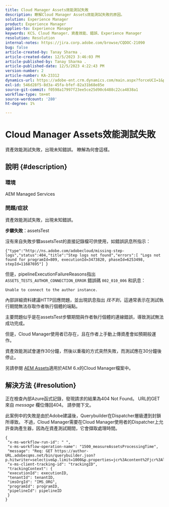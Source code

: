 ```yaml
---
title: Cloud Manager Assets效能測試失敗
description: 瞭解Cloud Manager Assets效能測試失敗的原因。
solution: Experience Manager
product: Experience Manager
applies-to: Experience Manager
keywords: KCS、Cloud Manager、資產效能、錯誤、Experience Manager
resolution: Resolution
internal-notes: https://jira.corp.adobe.com/browse/CQDOC-21090
bug: false
article-created-by: Tanay Sharma .
article-created-date: 12/5/2023 3:46:03 PM
article-published-by: Tanay Sharma .
article-published-date: 12/5/2023 4:22:43 PM
version-number: 2
article-number: KA-23312
dynamics-url: https://adobe-ent.crm.dynamics.com/main.aspx?forceUCI=1&pagetype=entityrecord&etn=knowledgearticle&id=ed605461-8593-ee11-be37-6045bd006b25
exl-id: 546d28f5-8d3a-45fa-bfef-82a31b68e85e
source-git-commit: f0598a17997f23ee5ce25d90c6488c22ca4838a1
workflow-type: tm+mt
source-wordcount: '280'
ht-degree: 1%

---
```


# Cloud Manager Assets效能測試失敗


資產效能測試失敗，出現未知錯誤。 瞭解為何會這樣。

## 說明 {#description}


### 環境

AEM Managed Services

### 問題/症狀 

資產效能測試失敗，出現未知錯誤。

<b>步驟失敗</b>：assetsTest

沒有來自失敗步驟assetsTest的直接記錄檔可供使用，如錯誤訊息所指示：

`{"type":"http://ns.adobe.com/adobecloud/missing-step-logs","status":404,"title":"Step logs not found","errors":[ "Logs not found for programId=809, executionId=3473820, phaseId=6253498, stepId=11687695"] } `

但是，pipelineExecutionFailureReasons指出 `ASSETS_TESTS_AUTHOR_CONNECTION_ERROR` 錯誤碼 `002_010_006` 和訊息：

`Unable to connect to the author instance. `

內部詳細資料建議HTTP回應問題，並出現訊息指出 *找不到*，這通常表示在測試執行期間無法存取作者執行個體的端點。

主要問題似乎是在assetsTest步驟期間與作者執行個體的連線錯誤，導致測試無法成功完成。

但是，Cloud Manager使用者已存在，且在作者上手動上傳資產會如預期般運作。

資產效能測試會運作30分鐘，然後以重複的方式突然失敗，而測試應在30分鐘後停止。

另請參閱 [AEM Assets](https://experienceleague.adobe.com/docs/experience-manager-cloud-manager/content/using/code-quality-testing.html#aem-assets)適用於AEM 6.x的Cloud Manager檔案中。


## 解決方法 {#resolution}


正在檢查內部Azure函式記錄，發現請求的結果為404 Not Found。 URL的GET來自 *message* 欄位傳回404。 請參閱下文。

此案例中的失敗是由於Adobe建議後，Querybuilder在Dispatcher層級遭到封鎖所導致。
不過，Cloud Manager需要在Cloud Manager使用者的Dispatcher上允許查詢產生器，因為在資產測試期間，它會擷取處理時間。




```
{
 "x-ms-workflow-run-id": " ",
 "x-ms-workflow-operation-name": "1500_measureAssetsProcessingTime",
 "message": "Req: GET https://author-URL.adobecqms.net/bin/querybuilder.json?p.hitwriter=selective&p.limit=1000&p.properties=jcr%3Acontent%2Fjcr%3AlastModified+jcr%3Acreated&path=%2Fcontent%2Fdam%2Fcloudmanager&property=jcr%3Acontent%2Fdam%3AassetState&property.depth=1&property.value=processed&type=dam%3AAsset",
 "x-ms-client-tracking-id": "trackingID",
 "trackingContext": {
 "executionId": executionID,
 "tenantId": tenantID,
 "imsOrgId": "IMS_ORG",
 "programId": programID,
 "pipelineId": pipelineID
 }
}
```
